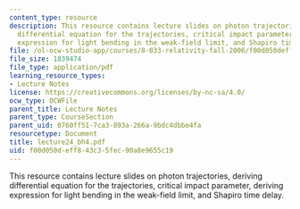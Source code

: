 ```yaml
---
content_type: resource
description: This resource contains lecture slides on photon trajectories, deriving
  differential equation for the trajectories, critical impact parameter, deriving
  expression for light bending in the weak-field limit, and Shapiro time delay.
file: /ol-ocw-studio-app/courses/8-033-relativity-fall-2006/f00d050deff843c35fec90a8e9655c19_lecture24_bh4.pdf
file_size: 1839474
file_type: application/pdf
learning_resource_types:
- Lecture Notes
license: https://creativecommons.org/licenses/by-nc-sa/4.0/
ocw_type: OCWFile
parent_title: Lecture Notes
parent_type: CourseSection
parent_uid: 0760ff51-7ca3-893a-266a-9bdc4dbbe4fa
resourcetype: Document
title: lecture24_bh4.pdf
uid: f00d050d-eff8-43c3-5fec-90a8e9655c19
---
```

This resource contains lecture slides on photon trajectories, deriving differential equation for the trajectories, critical impact parameter, deriving expression for light bending in the weak-field limit, and Shapiro time delay.